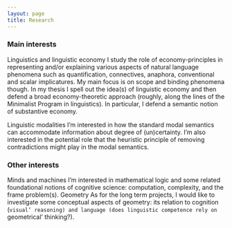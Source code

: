 ```yaml
---
layout: page
title: Research
---
```


### Main interests 

Linguistics and linguistic economy I study the role of economy-principles in representing and/or explaining various aspects of natural language phenomena such as quantification, connectives, anaphora, conventional and scalar implicatures. My main focus is on scope and binding phenomena though.
In my thesis I spell out the idea(s) of linguistic economy and then defend a broad economy-theoretic approach (roughly, along the lines of the Minimalist Program in linguistics). In particular, I defend a semantic notion of substantive economy.

Linguistic modalities I’m interested in how the standard modal semantics can accommodate information about degree of (un)certainty. I’m also interested in the potential role that the heuristic principle of removing contradictions might play in the modal semantics.

### Other interests

Minds and machines I’m interested in mathematical logic and some related foundational notions of cognitive science: computation, complexity, and the frame problem(s).
Geometry As for the long term projects, I would like to investigate some conceptual aspects of geometry: its relation to cognition (`visual’ reasoning) and language (does linguistic competence rely on `geometrical’ thinking?).
